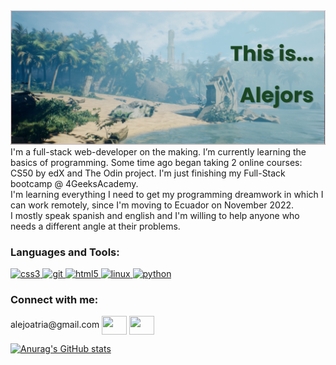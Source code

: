 <img src='/banner.png' />
I'm a full-stack web-developer on the making. I’m currently learning the basics of programming. Some time ago began taking 2 online courses: CS50 by edX and The Odin project. I'm just finishing my Full-Stack bootcamp @ 4GeeksAcademy. <br/>
      I'm learning everything I need to get my programming dreamwork in which I can work remotely, since I'm moving to Ecuador on November 2022.<br/>
             I mostly speak spanish and english and I'm willing to help anyone who needs a different angle at their problems.<br/>
<h3 align="left">Languages and Tools:</h3>
<p align="left"> 
<a href="https://www.w3schools.com/css/" target="_blank"> <img src="https://devicons.github.io/devicon/devicon.git/icons/css3/css3-original-wordmark.svg" alt="css3" width="40" height="40"/> </a> 
<a href="https://git-scm.com/" target="_blank"> <img src="https://www.vectorlogo.zone/logos/git-scm/git-scm-icon.svg" alt="git" width="40" height="40"/> </a> 
<a href="https://www.w3.org/html/" target="_blank"> <img src="https://devicons.github.io/devicon/devicon.git/icons/html5/html5-original-wordmark.svg" alt="html5" width="40" height="40"/> </a> 
<a href="https://www.linux.org/" target="_blank"> <img src="https://devicons.github.io/devicon/devicon.git/icons/linux/linux-original.svg" alt="linux" width="40" height="40"/> </a> 
<a href="https://www.python.org" target="_blank"> <img src="https://devicons.github.io/devicon/devicon.git/icons/python/python-original.svg" alt="python" width="40" height="40"/> </a> </p>
<h3 align="left">Connect with me:</h3>
<p align="left">
alejoatria@gmail.com
<a href="https://www.linkedin.com/in/alejandroatria/" target="blank"><img align="center" src="https://cdn.jsdelivr.net/npm/simple-icons@3.0.1/icons/linkedin.svg" alt="" height="30" width="40" /></a>
<a href="https://www.instagram.com/alejors/" target="blank"><img align="center" src="https://cdn.jsdelivr.net/npm/simple-icons@3.0.1/icons/instagram.svg" alt="" height="30" width="40" /></a>
</p>

[![Anurag's GitHub stats](https://github-readme-stats.vercel.app/api?username=Alejors&show_icons=true&theme=dark)](https://github.com/anuraghazra/github-readme-stats)

<!---
Alejors/Alejors is a ✨ special ✨ repository because its `README.md` (this file) appears on your GitHub profile.
You can click the Preview link to take a look at your changes.
--->
